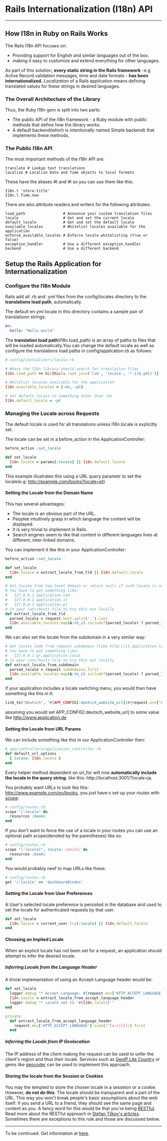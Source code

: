 # Rails Internationalization (I18n) API

<hr/>

## How I18n in Ruby on Rails Works

The Rails I18n API focuses on:

- Providing support for English and similar languages out of the box.
- making it easy to customize and extend everything for other languages.

As part of this solution, **every static string in the Rails framework** -e.g Active Record validation messages, time and date formats - **has been internationalized.** _Localization_ of a Rails application means defining translated values for these strings in desired languages.

### The Overall Architecture of the Library

Thus, the Ruby I18n gem is split into two parts:

- The public API of the i18n framework - a Ruby module with public methods that define how the library works.
- A default backend(which is intentionally named Simple backend) that implements these methods.

### The Public I18n API

The most important methods of the I18n API are:

    translate # Lookyp text translations
    lacalize # Localize Date and Time objects to local formats

These have the aliases #t and #l so you can use them like this:

    I18n.t 'store.title'
    I18n.l Time.now

There are also attribute readers and writers for the following attributes:

    load_path                 # Announce your custom translation files
    locale                    # Get and set the current locale
    default_locale            # Get and set the default locale
    available_locales         # Whitelist locales available for the application
    enforce_available_locales # Enforce locale whitelisting (true or false)
    exception_handler         # Use a different exception_handler
    backend                   # Use a different backend

## Setup the Rails Application for Internationalization

### Configure the I18n Module

Rails add all .rb and .yml files from the config/locales directory to the **translations load path**, automatically.

The default en.yml locale in this directory contains a sample pair of translationn strings:

```yml
en:
  hello: "Hello world"
```

The **translation load path**(I18n.load_path) is an array of paths to files that will be loaded automatically.You can change the default locale as well as configure the translations load paths in config/application.rb as follows:

```ruby
# config/initializers/locale.rb

# Where the I18n library should search for translation files
I18n.load_path += Dir[Rails.root.join('lib', 'locale', '*.{rb,yml}')]

# Whitelist locales available for the application
I18n.available_locales = [:en, :pt]

# Set default locale to something other than :en
I18n.default_locale = :pt
```

### Managing the Locale across Requests

The default locale is used for all translations unless I18n.locale is explicitly set.

The locale can be set in a before_action in the ApplicationController:

```ruby
before_action :set_locale

def set_locale
  I18n.locale = params[:locale] || I18n.default_locale
end
```

This example illustrates this using a URL query parametr to set the locale(e.g: http://example.com/books?locale=pt)

#### Setting the Locale from the Domain Name

This has several advantages:

- The locale is an obvious part of the URL.
- Peoplee intuitively grasp in which language the content will be displayed.
- It is very trivial to implement in Rails.
- Search engines seem to like that content in different languages lives at different, inter-linked domains.

You can implement it like this in your ApplicationController:

```ruby
before_action :set_locale

def set_locale
  I18n.locale = extract_locale_from_tld || I18n.default_locale
end

# Get locale from top-level domain or return +nil+ if such locale is not available
# You have to put something like:
#   127.0.0.1 application.com
#   127.0.0.1 application.it
#   127.0.0.1 application.pl
# in your /etc/hosts file to try this out locally
def extract_locale_from_tld
  parsed_locale = request.host.split('.').last
  I18n.available_locales.map(&:to_s).include?(parsed_locale) ? parsed_locale : nil
end
```

We can also set the locale from the subdomain in a very similar way:

```ruby
# Get locale code from request subdomain (like http://it.application.local:3000)
# You have to put something like:
#   127.0.0.1 gr.application.local
# in your /etc/hosts file to try this out locally
def extract_locale_from_subdomain
  parsed_locale = request.subdomains.first
  I18n.available_locales.map(&:to_s).include?(parsed_locale) ? parsed_locale : nil
end
```

if your application includes a locale switching menu, you would then have something like this in it:

```ruby
link_to("Deutsch", "#{APP_CONFIG[:deutsch_website_url]}#{request.env['PATH_INFO']}")
```

assuming you would set APP_CONFIG[:deutsch_website_url] to some value like http://www.application.de

#### Setting the Locale from URL Params

We can include something like this in our ApplicationController then:

```ruby
# app/controllers/application_controller.rb
def default_url_options
  { locale: I18n.locale }
end
```

Every helper method dependent on url_for will now **automatically include the locale in the query string.** like this: http://localhost:3001/?locale=ja.

You probably want URLs to look like this: http://www.example.com/en/books, you just have o set up your routes with [scope](http://api.rubyonrails.org/v5.2.3/classes/ActionDispatch/Routing/Mapper/Scoping.html):

```ruby
# config/routes.rb
scope "/:locale" do
  resources :books
end
```

If you don't want to force the use of a locale in your routes you can use an optional path scope(denoted by the parentheses) like so:

```ruby
# config/routes.rb
scope "(:locale)", locale: /en|nl/ do
  resources :books
end
```

You would probably neef to map URLs like these:

```ruby
# config/routes.rb
get '/:locale' => 'dashboard#index'
```

#### Setting the Locale from User Preferences

A User's selected locale preference is persisted in the database and used to set the locale for authenticated requests by that user.

```ruby
def set_locale
  I18n.locale = current_user.try(:locale) || I18n.default_locale
end
```

#### Choosing an Implied Locale

When an explicit locale has not been set for a request, an application should attempt to infer the desired locale.

##### Inferring Locale from the Language Header

A trivial implementation of using an Accept-Language header would be:

```ruby
def set_locale
  logger.debug "* Accept-Language: #{request.env['HTTP_ACCEPT_LANGUAGE']}"
  I18n.locale = extract_locale_from_accept_language_header
  logger.debug "* Locale set to '#{I18n.locale}'"
end

private
  def extract_locale_from_accept_language_header
    request.env['HTTP_ACCEPT_LANGUAGE'].scan(/^[a-z]{2}/).first
  end
```

##### Inferring the Locale from IP Geolocation

The IP address of the client making the request can be used to unfer the client's region and thus their locale. Services such as [GeoIP Lite Country](http://www.maxmind.com/app/geolitecountry) or gems like [geocoder](https://github.com/alexreisner/geocoder) can be used to implement this approach.

#### Storing the locale from the Session or Cookies

You may the tempted to store the chosen locale in a sesseion or a cookie. However, **do not do this**. The locale should be transparent and a part of the URL. This way you won't break people's basic assumptions about the web itself: if you send a URL to a friend, they should see the same page and content as you. A fancy word for this would be that you're being [RESTful](https://en.wikipedia.org/wiki/Representational_State_Transfer). Read more about the RESTful approach in [Stefan Tilkov's articles](https://www.infoq.com/articles/rest-introduction). Sometimes there are exceptions to this rule and those are discussed below.

<hr/>

To be continued.
Get information at [here](https://guides.rubyonrails.org/i18n.html).
